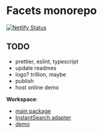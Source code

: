 # Facets monorepo

[![Netlify Status](https://api.netlify.com/api/v1/badges/5a9cb813-8600-4486-b611-8c56015b759a/deploy-status)](https://app.netlify.com/sites/facets-demo/deploys)

## TODO

- prettier, eslint, typescript
- update readmes
- logo?  trillion, maybe
- publish
- host online demo

**Workspace**:
  - [main package](/packages/facets/README.md)
  - [InstantSearch adapter](/packages/facets-instantsearch/README.md)
  - [demo](/packages/demo/README.md)
